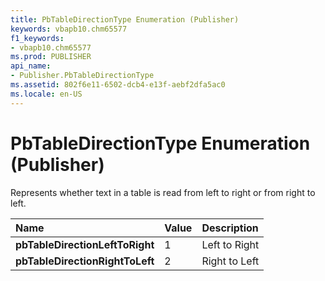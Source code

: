 ```yaml
---
title: PbTableDirectionType Enumeration (Publisher)
keywords: vbapb10.chm65577
f1_keywords:
- vbapb10.chm65577
ms.prod: PUBLISHER
api_name:
- Publisher.PbTableDirectionType
ms.assetid: 802f6e11-6502-dcb4-e13f-aebf2dfa5ac0
ms.locale: en-US
---
```



# PbTableDirectionType Enumeration (Publisher)

Represents whether text in a table is read from left to right or from right to left. 



|**Name**|**Value**|**Description**|
|:-----|:-----|:-----|
| **pbTableDirectionLeftToRight**|1|Left to Right|
| **pbTableDirectionRightToLeft**|2|Right to Left|

